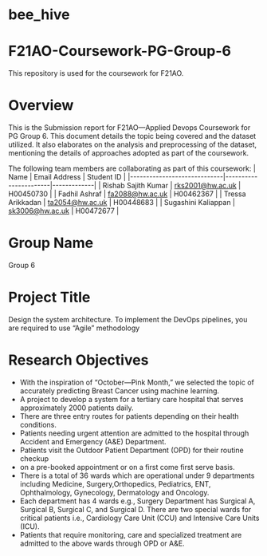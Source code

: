 # bee_hive
# F21AO-Coursework-PG-Group-6
  This repository is used for the coursework for F21AO. 
# Overview
  This is the Submission report for F21AO—Applied Devops Coursework for PG Group 6. This document details the topic being covered and the dataset utilized. It also elaborates on the analysis and preprocessing of the dataset, mentioning the details of approaches adopted as part of the coursework. 

 


The following team members are collaborating as part of this coursework: 
| Name                        | Email Address         | Student ID  |
|-----------------------------|-----------------------|-------------|
| Rishab Sajith Kumar         | rks2001@hw.ac.uk      | H00450730   |
| Fadhil Ashraf               | fa2088@hw.ac.uk       | H00462367   |
| Tressa Arikkadan            | ta2054@hw.ac.uk       | H00448683   |
| Sugashini Kaliappan         | sk3006@hw.ac.uk       | H00472677   |

# Group Name 
  Group 6

# Project Title
  Design the system architecture. To implement the DevOps pipelines, you are required to use “Agile” methodology

# Research Objectives
  - With the inspiration of “October—Pink Month,” we selected the topic of accurately predicting Breast Cancer using machine learning.
  - A project to develop a system for a tertiary care hospital that serves approximately 2000 patients daily.
  - There are three entry routes for patients depending on their health conditions.
  - Patients needing urgent attention are admitted to the hospital through Accident and Emergency (A&E) Department.
  - Patients visit the Outdoor Patient Department (OPD) for their routine checkup
  - on a pre-booked appointment or on a first come first serve basis.
  - There is a total of 36 wards which are operational under 9 departments including Medicine, Surgery,Orthopedics, Pediatrics, ENT, Ophthalmology, Gynecology, Dermatology and Oncology.
  - Each department has 4 wards e.g., Surgery Department has Surgical A, Surgical B, Surgical C, and Surgical D. There are two special wards for critical patients i.e., Cardiology Care Unit (CCU) and Intensive Care Units (ICU).
  - Patients that require monitoring, care and specialized treatment are admitted to the above wards through OPD or A&E.

